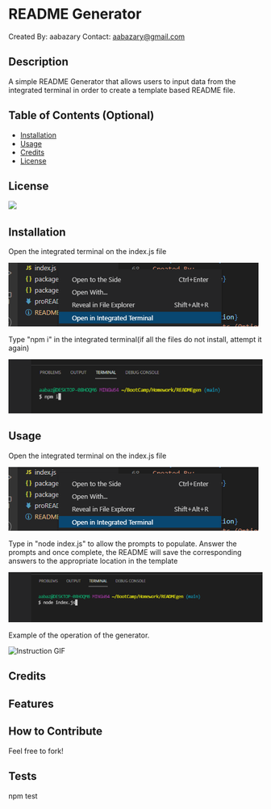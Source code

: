 # README Generator
Created By:
aabazary
Contact:
aabazary@gmail.com
## Description
A simple README Generator that allows users to input data from the integrated terminal in order to create a template based README file.
## Table of Contents (Optional)
- [Installation](#installation)
- [Usage](#usage)
- [Credits](#credits)
- [License](#license)
## License
![](https://img.shields.io/badge/MIT%20License-blue?style=flat-square)
## Installation
Open the integrated terminal on the index.js file

![Integrated Terminal](./images/openIntegrated.png)

Type "npm i" in the integrated terminal(if all the files do not install, attempt it again)

![npm I](./images/npmI.png)
## Usage
Open the integrated terminal on the index.js file

![Integrated Terminal](./images/openIntegrated.png)

Type in "node index.js" to allow the prompts to populate. Answer the prompts and once complete, the README will save the corresponding answers to the appropriate location in the template

![node](./images/nodeIndex.png)

Example of the operation of the generator.

![Instruction GIF](https://user-images.githubusercontent.com/85041715/128813776-f053a988-ea1b-4577-85ee-17bbbae373a8.gif)

## Credits
## Features
## How to Contribute
Feel free to fork!
## Tests
npm test

